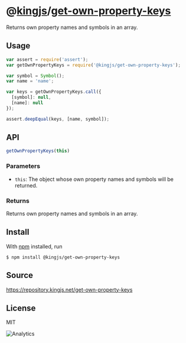 # @[kingjs][@kingjs]/[get-own-property-keys][ns0]
Returns own property names and symbols in an array.
## Usage
```js
var assert = require('assert');
var getOwnPropertyKeys = require('@kingjs/get-own-property-keys');

var symbol = Symbol();
var name = 'name';

var keys = getOwnPropertyKeys.call({ 
  [symbol]: null,
  [name]: null
});

assert.deepEqual(keys, [name, symbol]);
```

## API
```ts
getOwnPropertyKeys(this)
```
### Parameters
- `this`: The object whose own property names and symbols will be returned.
### Returns
Returns own property names and symbols in an array.

## Install
With [npm](https://npmjs.org/) installed, run
```
$ npm install @kingjs/get-own-property-keys
```
## Source
https://repository.kingjs.net/get-own-property-keys
## License
MIT

![Analytics](https://analytics.kingjs.net/get-own-property-keys)

[@kingjs]: https://www.npmjs.com/package/kingjs
[ns0]: https://www.npmjs.com/package/@kingjs/get-own-property-keys
